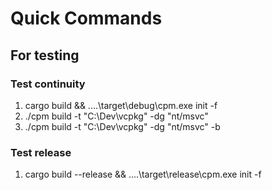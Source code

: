 # Quick Commands

## For testing

### Test continuity

1. cargo build && ..\..\target\debug\cpm.exe init -f
2. ./cpm build -t "C:\Dev\vcpkg" -dg "nt/msvc"
3. ./cpm build -t "C:\Dev\vcpkg" -dg "nt/msvc" -b

### Test release

1. cargo build --release && ..\..\target\release\cpm.exe init -f